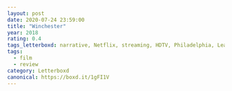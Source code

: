 ```yaml
---
layout: post 
date: 2020-07-24 23:59:00
title: "Winchester"
year: 2018
rating: 0.4
tags_letterboxd: narrative, Netflix, streaming, HDTV, Philadelphia, Leah
tags:
  - film
  - review
category: Letterboxd
canonical: https://boxd.it/1gFI1V
---
```

